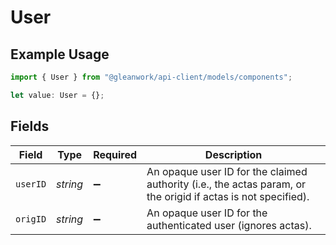 # User

## Example Usage

```typescript
import { User } from "@gleanwork/api-client/models/components";

let value: User = {};
```

## Fields

| Field                                                                                                         | Type                                                                                                          | Required                                                                                                      | Description                                                                                                   |
| ------------------------------------------------------------------------------------------------------------- | ------------------------------------------------------------------------------------------------------------- | ------------------------------------------------------------------------------------------------------------- | ------------------------------------------------------------------------------------------------------------- |
| `userID`                                                                                                      | *string*                                                                                                      | :heavy_minus_sign:                                                                                            | An opaque user ID for the claimed authority (i.e., the actas param, or the origid if actas is not specified). |
| `origID`                                                                                                      | *string*                                                                                                      | :heavy_minus_sign:                                                                                            | An opaque user ID for the authenticated user (ignores actas).                                                 |